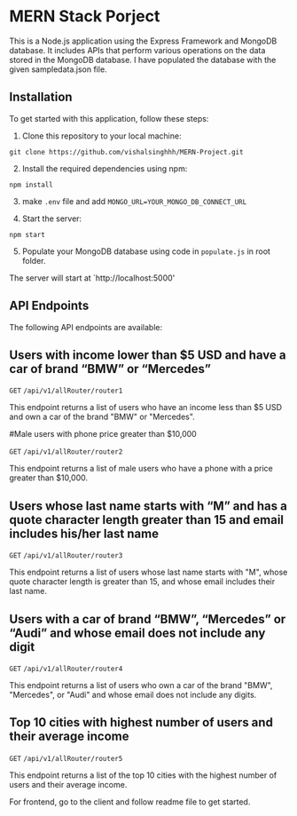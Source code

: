 # MERN Stack Porject

This is a Node.js application using the Express Framework and MongoDB database. It includes APIs that perform various operations on the data stored in the MongoDB database. I have populated the database with the given sampledata.json file.

## Installation

To get started with this application, follow these steps:

1. Clone this repository to your local machine:

`git clone https://github.com/vishalsinghhh/MERN-Project.git`

2. Install the required dependencies using npm:

`npm install`

3. make `.env` file and add `MONGO_URL=YOUR_MONGO_DB_CONNECT_URL`

4. Start the server:

`npm start`

5. Populate your MongoDB database using code in `populate.js` in root folder.

The server will start at `http://localhost:5000'

## API Endpoints

The following API endpoints are available:

## Users with income lower than $5 USD and have a car of brand “BMW” or “Mercedes”

`GET` `/api/v1/allRouter/router1`

This endpoint returns a list of users who have an income less than $5 USD and own a car of the brand "BMW" or "Mercedes".

#Male users with phone price greater than $10,000

`GET` `/api/v1/allRouter/router2`

This endpoint returns a list of male users who have a phone with a price greater than $10,000.

## Users whose last name starts with “M” and has a quote character length greater than 15 and email includes his/her last name

`GET` `/api/v1/allRouter/router3`

This endpoint returns a list of users whose last name starts with "M", whose quote character length is greater than 15, and whose email includes their last name.

## Users with a car of brand “BMW”, “Mercedes” or “Audi” and whose email does not include any digit

`GET` `/api/v1/allRouter/router4`

This endpoint returns a list of users who own a car of the brand "BMW", "Mercedes", or "Audi" and whose email does not include any digits.

## Top 10 cities with highest number of users and their average income

`GET` `/api/v1/allRouter/router5`

This endpoint returns a list of the top 10 cities with the highest number of users and their average income.


For frontend, go to the client and follow readme file to get started.
